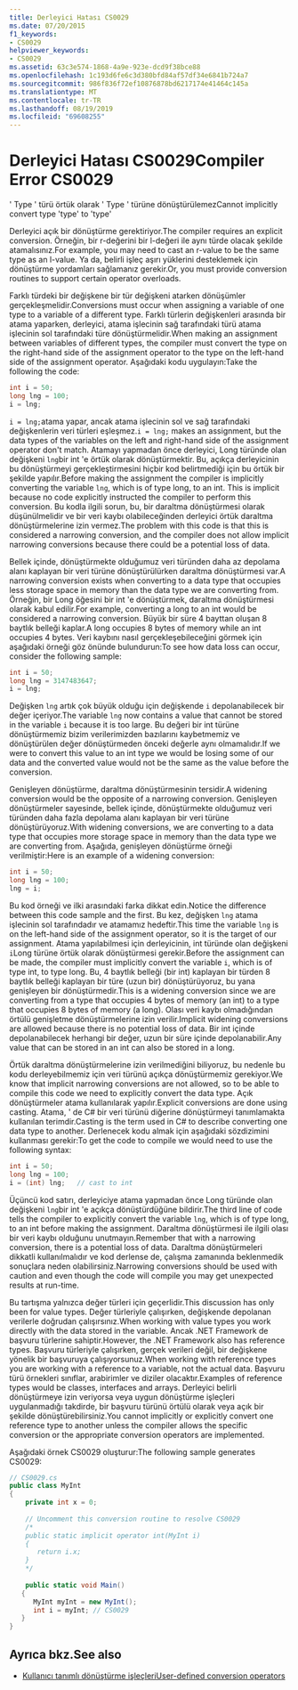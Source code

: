```yaml
---
title: Derleyici Hatası CS0029
ms.date: 07/20/2015
f1_keywords:
- CS0029
helpviewer_keywords:
- CS0029
ms.assetid: 63c3e574-1868-4a9e-923e-dcd9f38bce88
ms.openlocfilehash: 1c193d6fe6c3d380bfd84af57df34e6841b724a7
ms.sourcegitcommit: 986f836f72ef10876878bd6217174e41464c145a
ms.translationtype: MT
ms.contentlocale: tr-TR
ms.lasthandoff: 08/19/2019
ms.locfileid: "69608255"
---
```

# <a name="compiler-error-cs0029"></a><span data-ttu-id="1e450-102">Derleyici Hatası CS0029</span><span class="sxs-lookup"><span data-stu-id="1e450-102">Compiler Error CS0029</span></span>

<span data-ttu-id="1e450-103">' Type ' türü örtük olarak ' Type ' türüne dönüştürülemez</span><span class="sxs-lookup"><span data-stu-id="1e450-103">Cannot implicitly convert type 'type' to 'type'</span></span>  
  
 <span data-ttu-id="1e450-104">Derleyici açık bir dönüştürme gerektiriyor.</span><span class="sxs-lookup"><span data-stu-id="1e450-104">The compiler requires an explicit conversion.</span></span> <span data-ttu-id="1e450-105">Örneğin, bir r-değerini bir l-değeri ile aynı türde olacak şekilde atamalısınız.</span><span class="sxs-lookup"><span data-stu-id="1e450-105">For example, you may need to cast an r-value to be the same type as an l-value.</span></span> <span data-ttu-id="1e450-106">Ya da, belirli işleç aşırı yüklerini desteklemek için dönüştürme yordamları sağlamanız gerekir.</span><span class="sxs-lookup"><span data-stu-id="1e450-106">Or, you must provide conversion routines to support certain operator overloads.</span></span>  
  
 <span data-ttu-id="1e450-107">Farklı türdeki bir değişkene bir tür değişkeni atarken dönüşümler gerçekleşmelidir.</span><span class="sxs-lookup"><span data-stu-id="1e450-107">Conversions must occur when assigning a variable of one type to a variable of a different type.</span></span> <span data-ttu-id="1e450-108">Farklı türlerin değişkenleri arasında bir atama yaparken, derleyici, atama işlecinin sağ tarafındaki türü atama işlecinin sol tarafındaki türe dönüştürmelidir.</span><span class="sxs-lookup"><span data-stu-id="1e450-108">When making an assignment between variables of different types, the compiler must convert the type on the right-hand side of the assignment operator to the type on the left-hand side of the assignment operator.</span></span> <span data-ttu-id="1e450-109">Aşağıdaki kodu uygulayın:</span><span class="sxs-lookup"><span data-stu-id="1e450-109">Take the following the code:</span></span>  

```csharp
int i = 50;  
long lng = 100;  
i = lng;  
```

 <span data-ttu-id="1e450-110">`i = lng;`atama yapar, ancak atama işlecinin sol ve sağ tarafındaki değişkenlerin veri türleri eşleşmez.</span><span class="sxs-lookup"><span data-stu-id="1e450-110">`i = lng;` makes an assignment, but the data types of the variables on the left and right-hand side of the assignment operator don't match.</span></span> <span data-ttu-id="1e450-111">Atamayı yapmadan önce derleyici, Long türünde olan değişkeni `lng`bir int 'e örtük olarak dönüştürmektir. Bu, açıkça derleyicinin bu dönüştürmeyi gerçekleştirmesini hiçbir kod belirtmediği için bu örtük bir şekilde yapılır.</span><span class="sxs-lookup"><span data-stu-id="1e450-111">Before making the assignment the compiler is implicitly converting the variable `lng`, which is of type long, to an int. This is implicit because no code explicitly instructed the compiler to perform this conversion.</span></span> <span data-ttu-id="1e450-112">Bu kodla ilgili sorun, bu, bir daraltma dönüştürmesi olarak düşünülmelidir ve bir veri kaybı olabileceğinden derleyici örtük daraltma dönüştürmelerine izin vermez.</span><span class="sxs-lookup"><span data-stu-id="1e450-112">The problem with this code is that this is considered a narrowing conversion, and the compiler does not allow implicit narrowing conversions because there could be a potential loss of data.</span></span>  
  
 <span data-ttu-id="1e450-113">Bellek içinde, dönüştürmekte olduğumuz veri türünden daha az depolama alanı kaplayan bir veri türüne dönüştürülürken daraltma dönüştürmesi var.</span><span class="sxs-lookup"><span data-stu-id="1e450-113">A narrowing conversion exists when converting to a data type that occupies less storage space in memory than the data type we are converting from.</span></span> <span data-ttu-id="1e450-114">Örneğin, bir Long öğesini bir int 'e dönüştürmek, daraltma dönüştürmesi olarak kabul edilir.</span><span class="sxs-lookup"><span data-stu-id="1e450-114">For example, converting a long to an int would be considered a narrowing conversion.</span></span> <span data-ttu-id="1e450-115">Büyük bir süre 4 bayttan oluşan 8 baytlık belleği kaplar.</span><span class="sxs-lookup"><span data-stu-id="1e450-115">A long occupies 8 bytes of memory while an int occupies 4 bytes.</span></span> <span data-ttu-id="1e450-116">Veri kaybını nasıl gerçekleşebileceğini görmek için aşağıdaki örneği göz önünde bulundurun:</span><span class="sxs-lookup"><span data-stu-id="1e450-116">To see how data loss can occur, consider the following sample:</span></span>  

```csharp
int i = 50;  
long lng = 3147483647;  
i = lng;  
```

 <span data-ttu-id="1e450-117">Değişken `lng` artık çok büyük olduğu için değişkende `i` depolanabilecek bir değer içeriyor.</span><span class="sxs-lookup"><span data-stu-id="1e450-117">The variable `lng` now contains a value that cannot be stored in the variable `i` because it is too large.</span></span> <span data-ttu-id="1e450-118">Bu değeri bir int türüne dönüştürmemiz bizim verilerimizden bazılarını kaybetmemiz ve dönüştürülen değer dönüştürmeden önceki değerle aynı olmamalıdır.</span><span class="sxs-lookup"><span data-stu-id="1e450-118">If we were to convert this value to an int type we would be losing some of our data and the converted value would not be the same as the value before the conversion.</span></span>  
  
 <span data-ttu-id="1e450-119">Genişleyen dönüştürme, daraltma dönüştürmesinin tersidir.</span><span class="sxs-lookup"><span data-stu-id="1e450-119">A widening conversion would be the opposite of a narrowing conversion.</span></span> <span data-ttu-id="1e450-120">Genişleyen dönüştürmeler sayesinde, bellek içinde, dönüştürmekte olduğumuz veri türünden daha fazla depolama alanı kaplayan bir veri türüne dönüştürüyoruz.</span><span class="sxs-lookup"><span data-stu-id="1e450-120">With widening conversions, we are converting to a data type that occupies more storage space in memory than the data type we are converting from.</span></span> <span data-ttu-id="1e450-121">Aşağıda, genişleyen dönüştürme örneği verilmiştir:</span><span class="sxs-lookup"><span data-stu-id="1e450-121">Here is an example of a widening conversion:</span></span>  

```csharp
int i = 50;  
long lng = 100;  
lng = i;  
```

 <span data-ttu-id="1e450-122">Bu kod örneği ve ilki arasındaki farka dikkat edin.</span><span class="sxs-lookup"><span data-stu-id="1e450-122">Notice the difference between this code sample and the first.</span></span> <span data-ttu-id="1e450-123">Bu kez, değişken `lng` atama işlecinin sol tarafındadır ve atamamız hedeftir.</span><span class="sxs-lookup"><span data-stu-id="1e450-123">This time the variable `lng` is on the left-hand side of the assignment operator, so it is the target of our assignment.</span></span> <span data-ttu-id="1e450-124">Atama yapılabilmesi için derleyicinin, int türünde olan değişkeni `i`Long türüne örtük olarak dönüştürmesi gerekir.</span><span class="sxs-lookup"><span data-stu-id="1e450-124">Before the assignment can be made, the compiler must implicitly convert the variable `i`, which is of type int, to type long.</span></span> <span data-ttu-id="1e450-125">Bu, 4 baytlık belleği (bir int) kaplayan bir türden 8 baytlık belleği kaplayan bir türe (uzun bir) dönüştürüyoruz, bu yana genişleyen bir dönüştürmedir.</span><span class="sxs-lookup"><span data-stu-id="1e450-125">This is a widening conversion since we are converting from a type that occupies 4 bytes of memory (an int) to a type that occupies 8 bytes of memory (a long).</span></span> <span data-ttu-id="1e450-126">Olası veri kaybı olmadığından örtülü genişletme dönüştürmelerine izin verilir.</span><span class="sxs-lookup"><span data-stu-id="1e450-126">Implicit widening conversions are allowed because there is no potential loss of data.</span></span> <span data-ttu-id="1e450-127">Bir int içinde depolanabilecek herhangi bir değer, uzun bir süre içinde depolanabilir.</span><span class="sxs-lookup"><span data-stu-id="1e450-127">Any value that can be stored in an int can also be stored in a long.</span></span>  
  
 <span data-ttu-id="1e450-128">Örtük daraltma dönüştürmelerine izin verilmediğini biliyoruz, bu nedenle bu kodu derleyebilmemiz için veri türünü açıkça dönüştürmemiz gerekiyor.</span><span class="sxs-lookup"><span data-stu-id="1e450-128">We know that implicit narrowing conversions are not allowed, so to be able to compile this code we need to explicitly convert the data type.</span></span> <span data-ttu-id="1e450-129">Açık dönüştürmeler atama kullanılarak yapılır.</span><span class="sxs-lookup"><span data-stu-id="1e450-129">Explicit conversions are done using casting.</span></span> <span data-ttu-id="1e450-130">Atama, ' de C# bir veri türünü diğerine dönüştürmeyi tanımlamakta kullanılan terimdir.</span><span class="sxs-lookup"><span data-stu-id="1e450-130">Casting is the term used in C# to describe converting one data type to another.</span></span> <span data-ttu-id="1e450-131">Derlenecek kodu almak için aşağıdaki sözdizimini kullanması gerekir:</span><span class="sxs-lookup"><span data-stu-id="1e450-131">To get the code to compile we would need to use the following syntax:</span></span>  

```csharp
int i = 50;  
long lng = 100;  
i = (int) lng;   // cast to int  
```

 <span data-ttu-id="1e450-132">Üçüncü kod satırı, derleyiciye atama yapmadan önce Long türünde olan değişkeni `lng`bir int 'e açıkça dönüştürdüğüne bildirir.</span><span class="sxs-lookup"><span data-stu-id="1e450-132">The third line of code tells the compiler to explicitly convert the variable `lng`, which is of type long, to an int before making the assignment.</span></span> <span data-ttu-id="1e450-133">Daraltma dönüştürmesi ile ilgili olası bir veri kaybı olduğunu unutmayın.</span><span class="sxs-lookup"><span data-stu-id="1e450-133">Remember that with a narrowing conversion, there is a potential loss of data.</span></span> <span data-ttu-id="1e450-134">Daraltma dönüştürmeleri dikkatli kullanılmalıdır ve kod derlense de, çalışma zamanında beklenmedik sonuçlara neden olabilirsiniz.</span><span class="sxs-lookup"><span data-stu-id="1e450-134">Narrowing conversions should be used with caution and even though the code will compile you may get unexpected results at run-time.</span></span>  
  
 <span data-ttu-id="1e450-135">Bu tartışma yalnızca değer türleri için geçerlidir.</span><span class="sxs-lookup"><span data-stu-id="1e450-135">This discussion has only been for value types.</span></span> <span data-ttu-id="1e450-136">Değer türleriyle çalışırken, değişkende depolanan verilerle doğrudan çalışırsınız.</span><span class="sxs-lookup"><span data-stu-id="1e450-136">When working with value types you work directly with the data stored in the variable.</span></span> <span data-ttu-id="1e450-137">Ancak .NET Framework de başvuru türlerine sahiptir.</span><span class="sxs-lookup"><span data-stu-id="1e450-137">However, the .NET Framework also has reference types.</span></span> <span data-ttu-id="1e450-138">Başvuru türleriyle çalışırken, gerçek verileri değil, bir değişkene yönelik bir başvuruya çalışıyorsunuz.</span><span class="sxs-lookup"><span data-stu-id="1e450-138">When working with reference types you are working with a reference to a variable, not the actual data.</span></span> <span data-ttu-id="1e450-139">Başvuru türü örnekleri sınıflar, arabirimler ve diziler olacaktır.</span><span class="sxs-lookup"><span data-stu-id="1e450-139">Examples of reference types would be classes, interfaces and arrays.</span></span> <span data-ttu-id="1e450-140">Derleyici belirli dönüştürmeye izin veriyorsa veya uygun dönüştürme işleçleri uygulanmadığı takdirde, bir başvuru türünü örtülü olarak veya açık bir şekilde dönüştürebilirsiniz.</span><span class="sxs-lookup"><span data-stu-id="1e450-140">You cannot implicitly or explicitly convert one reference type to another unless the compiler allows the specific conversion or the appropriate conversion operators are implemented.</span></span>  
  
 <span data-ttu-id="1e450-141">Aşağıdaki örnek CS0029 oluşturur:</span><span class="sxs-lookup"><span data-stu-id="1e450-141">The following sample generates CS0029:</span></span>  

```csharp
// CS0029.cs  
public class MyInt  
{  
    private int x = 0;
  
    // Uncomment this conversion routine to resolve CS0029  
    /*  
    public static implicit operator int(MyInt i)  
    {  
       return i.x;  
    }  
    */  
  
    public static void Main()  
   {  
      MyInt myInt = new MyInt();  
      int i = myInt; // CS0029  
   }  
}  
```

## <a name="see-also"></a><span data-ttu-id="1e450-142">Ayrıca bkz.</span><span class="sxs-lookup"><span data-stu-id="1e450-142">See also</span></span>

- [<span data-ttu-id="1e450-143">Kullanıcı tanımlı dönüştürme işleçleri</span><span class="sxs-lookup"><span data-stu-id="1e450-143">User-defined conversion operators</span></span>](../operators/user-defined-conversion-operators.md)
